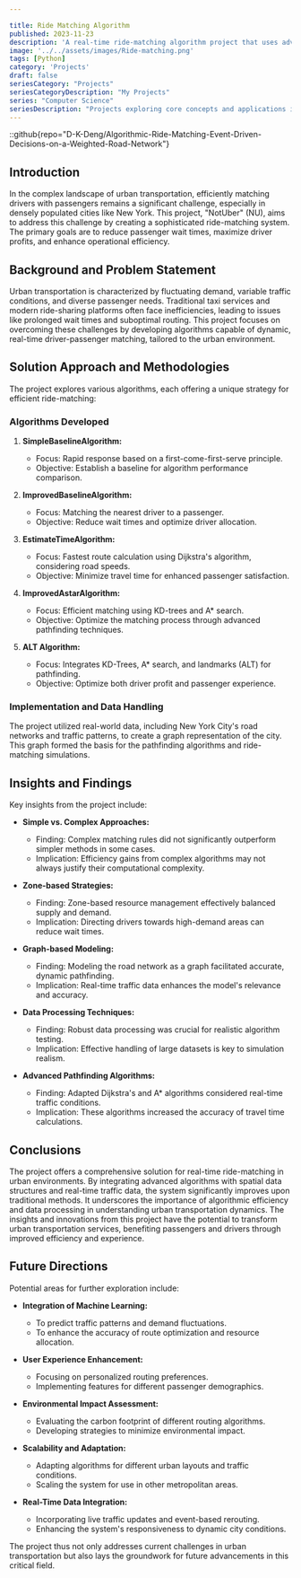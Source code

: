 ```yaml
---

title: Ride Matching Algorithm
published: 2023-11-23
description: 'A real-time ride-matching algorithm project that uses advanced pathfinding techniques and urban traffic data to optimize driver-passenger pairing, reduce wait times, and improve transportation efficiency.'
image: '../../assets/images/Ride-matching.png'
tags: [Python]
category: 'Projects'
draft: false 
seriesCategory: "Projects"
seriesCategoryDescription: "My Projects"
series: "Computer Science"
seriesDescription: "Projects exploring core concepts and applications in computer science, including algorithms, data structures, and software development"
---
```

::github{repo="D-K-Deng/Algorithmic-Ride-Matching-Event-Driven-Decisions-on-a-Weighted-Road-Network"}


## Introduction

In the complex landscape of urban transportation, efficiently matching drivers with passengers remains a significant challenge, especially in densely populated cities like New York. This project, "NotUber" (NU), aims to address this challenge by creating a sophisticated ride-matching system. The primary goals are to reduce passenger wait times, maximize driver profits, and enhance operational efficiency.

## Background and Problem Statement

Urban transportation is characterized by fluctuating demand, variable traffic conditions, and diverse passenger needs. Traditional taxi services and modern ride-sharing platforms often face inefficiencies, leading to issues like prolonged wait times and suboptimal routing. This project focuses on overcoming these challenges by developing algorithms capable of dynamic, real-time driver-passenger matching, tailored to the urban environment.

## Solution Approach and Methodologies

The project explores various algorithms, each offering a unique strategy for efficient ride-matching:

### Algorithms Developed

1. **SimpleBaselineAlgorithm:**
   - Focus: Rapid response based on a first-come-first-serve principle.
   - Objective: Establish a baseline for algorithm performance comparison.

2. **ImprovedBaselineAlgorithm:**
   - Focus: Matching the nearest driver to a passenger.
   - Objective: Reduce wait times and optimize driver allocation.

3. **EstimateTimeAlgorithm:**
   - Focus: Fastest route calculation using Dijkstra's algorithm, considering road speeds.
   - Objective: Minimize travel time for enhanced passenger satisfaction.

4. **ImprovedAstarAlgorithm:**
   - Focus: Efficient matching using KD-trees and A* search.
   - Objective: Optimize the matching process through advanced pathfinding techniques.

5. **ALT Algorithm:**
   - Focus: Integrates KD-Trees, A* search, and landmarks (ALT) for pathfinding.
   - Objective: Optimize both driver profit and passenger experience.

### Implementation and Data Handling

The project utilized real-world data, including New York City's road networks and traffic patterns, to create a graph representation of the city. This graph formed the basis for the pathfinding algorithms and ride-matching simulations.

## Insights and Findings

Key insights from the project include:

- **Simple vs. Complex Approaches:**
  - Finding: Complex matching rules did not significantly outperform simpler methods in some cases.
  - Implication: Efficiency gains from complex algorithms may not always justify their computational complexity.

- **Zone-based Strategies:**
  - Finding: Zone-based resource management effectively balanced supply and demand.
  - Implication: Directing drivers towards high-demand areas can reduce wait times.

- **Graph-based Modeling:**
  - Finding: Modeling the road network as a graph facilitated accurate, dynamic pathfinding.
  - Implication: Real-time traffic data enhances the model's relevance and accuracy.

- **Data Processing Techniques:**
  - Finding: Robust data processing was crucial for realistic algorithm testing.
  - Implication: Effective handling of large datasets is key to simulation realism.

- **Advanced Pathfinding Algorithms:**
  - Finding: Adapted Dijkstra's and A* algorithms considered real-time traffic conditions.
  - Implication: These algorithms increased the accuracy of travel time calculations.

## Conclusions

The project offers a comprehensive solution for real-time ride-matching in urban environments. By integrating advanced algorithms with spatial data structures and real-time traffic data, the system significantly improves upon traditional methods. It underscores the importance of algorithmic efficiency and data processing in understanding urban transportation dynamics. The insights and innovations from this project have the potential to transform urban transportation services, benefiting passengers and drivers through improved efficiency and experience.

## Future Directions

Potential areas for further exploration include:

- **Integration of Machine Learning:**
  - To predict traffic patterns and demand fluctuations.
  - To enhance the accuracy of route optimization and resource allocation.

- **User Experience Enhancement:**
  - Focusing on personalized routing preferences.
  - Implementing features for different passenger demographics.

- **Environmental Impact Assessment:**
  - Evaluating the carbon footprint of different routing algorithms.
  - Developing strategies to minimize environmental impact.

- **Scalability and Adaptation:**
  - Adapting algorithms for different urban layouts and traffic conditions.
  - Scaling the system for use in other metropolitan areas.

- **Real-Time Data Integration:**
  - Incorporating live traffic updates and event-based rerouting.
  - Enhancing the system's responsiveness to dynamic city conditions.

The project thus not only addresses current challenges in urban transportation but also lays the groundwork for future advancements in this critical field.

